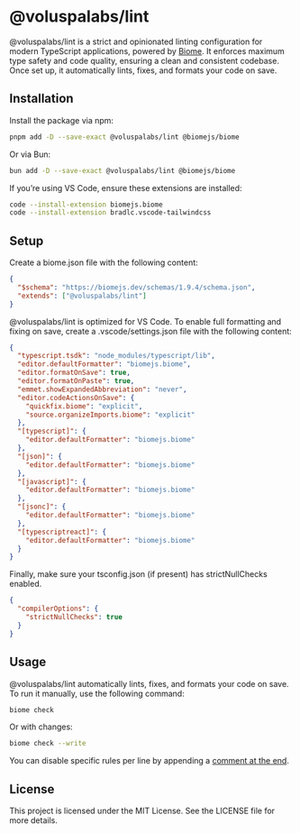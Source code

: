 # @voluspalabs/lint

@voluspalabs/lint is a strict and opinionated linting configuration for modern TypeScript applications, powered by [Biome](https://biomejs.dev). It enforces maximum type safety and code quality, ensuring a clean and consistent codebase. Once set up, it automatically lints, fixes, and formats your code on save.

## Installation

Install the package via npm:

```zsh
pnpm add -D --save-exact @voluspalabs/lint @biomejs/biome
```

Or via Bun:

```zsh
bun add -D --save-exact @voluspalabs/lint @biomejs/biome
```

If you’re using VS Code, ensure these extensions are installed:

```zsh
code --install-extension biomejs.biome
code --install-extension bradlc.vscode-tailwindcss
```

## Setup

Create a biome.json file with the following content:

```json
{
  "$schema": "https://biomejs.dev/schemas/1.9.4/schema.json",
  "extends": ["@voluspalabs/lint"]
}
```

@voluspalabs/lint is optimized for VS Code. To enable full formatting and fixing on save, create a .vscode/settings.json file with the following content:

```json
{
  "typescript.tsdk": "node_modules/typescript/lib",
  "editor.defaultFormatter": "biomejs.biome",
  "editor.formatOnSave": true,
  "editor.formatOnPaste": true,
  "emmet.showExpandedAbbreviation": "never",
  "editor.codeActionsOnSave": {
    "quickfix.biome": "explicit",
    "source.organizeImports.biome": "explicit"
  },
  "[typescript]": {
    "editor.defaultFormatter": "biomejs.biome"
  },
  "[json]": {
    "editor.defaultFormatter": "biomejs.biome"
  },
  "[javascript]": {
    "editor.defaultFormatter": "biomejs.biome"
  },
  "[jsonc]": {
    "editor.defaultFormatter": "biomejs.biome"
  },
  "[typescriptreact]": {
    "editor.defaultFormatter": "biomejs.biome"
  }
}
```

Finally, make sure your tsconfig.json (if present) has strictNullChecks enabled.

```json
{
  "compilerOptions": {
    "strictNullChecks": true
  }
}
```

## Usage

@voluspalabs/lint automatically lints, fixes, and formats your code on save. To run it manually, use the following command:

```zsh
biome check
```

Or with changes:

```zsh
biome check --write
```

You can disable specific rules per line by appending a [comment at the end](https://biomejs.dev/linter/#ignore-code).

## License

This project is licensed under the MIT License. See the LICENSE file for more details.
